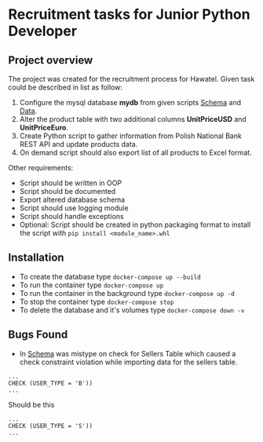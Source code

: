 # Recruitment tasks for Junior Python Developer

## Project overview
The project was created for the recruitment process for Hawatel. Given task could be described in list as follow:
1. Configure the mysql database **mydb** from given scripts [Schema](https://raw.githubusercontent.com/abdelatifsd/E-commerce-Database-Project/master/3%20-%20Structure.sql) and [Data](https://raw.githubusercontent.com/abdelatifsd/E-commerce-Database-Project/master/4%20-%20Population.sql).
2. Alter the product table with two additional columns **UnitPriceUSD** and **UnitPriceEuro**.
3. Create Python script to gather information from Polish National Bank REST API and update products data.
4. On demand script should also export list of all products to Excel format.

Other requirements:
- Script should be written in OOP
- Script should be documented
- Export altered database schema
- Script should use logging module
- Script should handle exceptions
- Optional: Script should be created in python packaging format to install the script with `pip install <module_name>.whl`

## Installation
- To create the database type `docker-compose up --build`
- To run the container type `docker-compose up`
- To run the container in the background type `docker-compose up -d`
- To stop the container type `docker-compose stop`
- To delete the database and it's volumes type `docker-compose down -v`




## Bugs Found
- In [Schema](https://raw.githubusercontent.com/abdelatifsd/E-commerce-Database-Project/master/3%20-%20Structure.sql) was mistype on check for Sellers Table which caused a check constraint violation while importing data for the sellers table.
```
...
CHECK (USER_TYPE = 'B'))
...
```
Should be this
```
...
CHECK (USER_TYPE = 'S'))
...
```